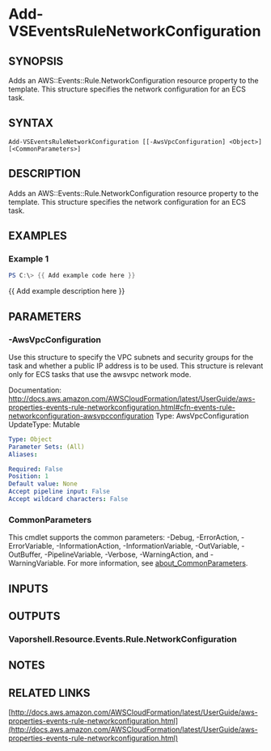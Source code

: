 # Add-VSEventsRuleNetworkConfiguration

## SYNOPSIS
Adds an AWS::Events::Rule.NetworkConfiguration resource property to the template.
This structure specifies the network configuration for an ECS task.

## SYNTAX

```
Add-VSEventsRuleNetworkConfiguration [[-AwsVpcConfiguration] <Object>] [<CommonParameters>]
```

## DESCRIPTION
Adds an AWS::Events::Rule.NetworkConfiguration resource property to the template.
This structure specifies the network configuration for an ECS task.

## EXAMPLES

### Example 1
```powershell
PS C:\> {{ Add example code here }}
```

{{ Add example description here }}

## PARAMETERS

### -AwsVpcConfiguration
Use this structure to specify the VPC subnets and security groups for the task and whether a public IP address is to be used.
This structure is relevant only for ECS tasks that use the awsvpc network mode.

Documentation: http://docs.aws.amazon.com/AWSCloudFormation/latest/UserGuide/aws-properties-events-rule-networkconfiguration.html#cfn-events-rule-networkconfiguration-awsvpcconfiguration
Type: AwsVpcConfiguration
UpdateType: Mutable

```yaml
Type: Object
Parameter Sets: (All)
Aliases:

Required: False
Position: 1
Default value: None
Accept pipeline input: False
Accept wildcard characters: False
```

### CommonParameters
This cmdlet supports the common parameters: -Debug, -ErrorAction, -ErrorVariable, -InformationAction, -InformationVariable, -OutVariable, -OutBuffer, -PipelineVariable, -Verbose, -WarningAction, and -WarningVariable. For more information, see [about_CommonParameters](http://go.microsoft.com/fwlink/?LinkID=113216).

## INPUTS

## OUTPUTS

### Vaporshell.Resource.Events.Rule.NetworkConfiguration
## NOTES

## RELATED LINKS

[http://docs.aws.amazon.com/AWSCloudFormation/latest/UserGuide/aws-properties-events-rule-networkconfiguration.html](http://docs.aws.amazon.com/AWSCloudFormation/latest/UserGuide/aws-properties-events-rule-networkconfiguration.html)

